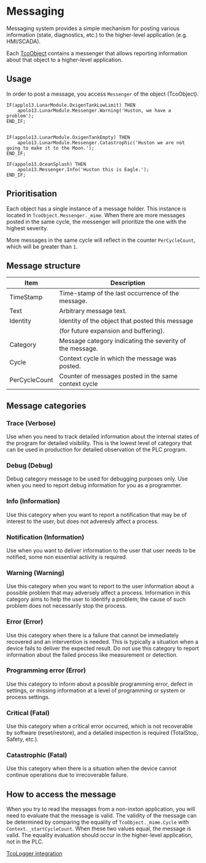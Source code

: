 # Messaging

Messaging system provides a simple mechanism for posting various information (state, diagnostics, etc.) to the higher-level application (e.g. HMI/SCADA).

Each [TcoObject](~\api\TcoCore\PlcDocu.TcoCore.TcoObject.html) contains a messenger that allows reporting information about that object to a higher-level application.

## Usage

In order to post a message, you access `Messenger` of the object (TcoObject).

~~~iecst
IF(applo13.LunarModule.OxigenTankLowLimit) THEN
    apolo13.LunarModule.Messenger.Warning('Huston, we have a problem');
END_IF;    


IF(appolo13.LunarModule.OxigenTankEmpty) THEN
    apolo13.LunarModule.Messenger.Catastrophic('Huston we are not going to make it to the Moon.');
END_IF;   

IF(appolo13.OceanSplash) THEN
    apolo13.Messenger.Info('Huston this is Eagle.');
END_IF; 
~~~

## Prioritisation

Each object has a single instance of a message holder. This instance is located in `TcoObject.Messenger._mime`. When there are more messages posted in the same cycle, the messenger will prioritize the one with the highest severity.

More messages in the same cycle will reflect in the counter `PerCycleCount`, which will be greater than `1`.

## Message structure

| Item          | Description                                              |
|---------------|----------------------------------------------------------|
| TimeStamp     | Time-stamp of the last occurrence of the message.        |
| Text          | Arbitrary message text.                                  |
| Identity      | Identity of the object that posted this message          |
|               | (for future expansion and buffering).                    |
| Category      | Message category indicating the severity of the message. |
| Cycle         | Context cycle in which the message was posted.           |
| PerCycleCount | Counter of messages posted in the same context cycle     |


## Message categories

### Trace (Verbose)

Use when you need to track detailed information about the internal states of the program for detailed visibility. This is the lowest level of category that can be used in production for detailed observation of the PLC program.

### Debug (Debug)

Debug category message to be used for debugging purposes only. Use when you need to report debug information for you as a programmer.

### Info (Information)

Use this category when you want to report a notification that may be of interest to the user, but does not adveresly affect a process.

### Notification (Information)

Use when you want to deliver information to the user that user needs to be notified, some non essential activity is required.

### Warning (Warning)

Use this category when you want to report to the user information about a possible problem that may adversely affect a process.
Information in this category aims to help the user to identify a problem; the cause of such problem does not necessarily stop the process.

### Error (Error)

Use this category when there is a failure that cannot be immediately recovered and an intervention is needed. This is typically a situation when a device fails to deliver the expected result. Do not use this category to report information about the failed process like measurement or detection.

### Programming error (Error)

Use this category to inform about a possible programming error, defect in settings, or missing information at a level of programming or system or process settings.

### Critical  (Fatal)

Use this category when a critical error occurred, which is not recoverable by software (reset/restore), and a detailed inspection is required (TotalStop, Safety, etc.).

### Catastrophic (Fatal)

Use this category when there is a situation when the device cannot continue operations due to irrecoverable failure.

## How to access the message

When you try to read the messages from a non-inxton application, you will need to evaluate that the message is valid. The validity of the message can be determined by comparing the equality of `TcoObject._mime.Cycle` with `Context._startCycleCount`. When these two values equal, the message is valid. The equality evaluation should occur in the higher-level application, not in the PLC.

[TcoLogger integration](logger.md#tcomessenger-and-tcologger)